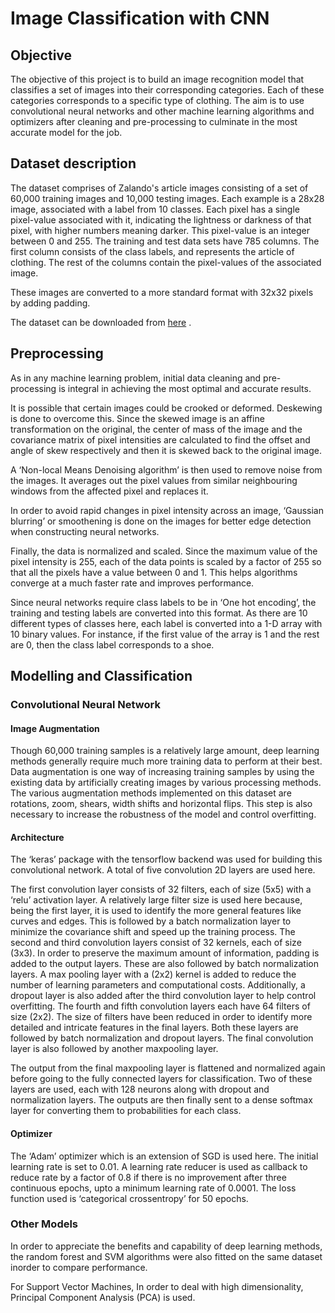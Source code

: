 # Image Classification with CNN

## Objective

The objective of this project is to build an image recognition model that classifies a set of images into their corresponding categories. Each of these categories corresponds to a specific type of clothing. The aim is to use convolutional neural networks and other machine learning algorithms and optimizers after cleaning and pre-processing to culminate in the most accurate model for the job.

## Dataset description

The dataset comprises of Zalando's article images consisting of a set of 60,000 training images and 10,000 testing images. Each example is a 28x28 image, associated with a label from 10 classes. Each pixel has a single pixel-value associated with it, indicating the lightness or darkness of that pixel, with higher numbers meaning darker. This pixel-value is an integer between 0 and 255. The training and test data sets have 785 columns. The first column consists of the class labels, and represents the article of clothing. The rest of the columns contain the pixel-values of the associated image.

These images are converted to a more standard format with 32x32 pixels by adding padding.

The dataset can be downloaded from [here](https://www.kaggle.com/zalando-research/fashionmnist) .


## Preprocessing

As in any machine learning problem, initial data cleaning and pre-processing is integral in achieving the most optimal and accurate results. 

It is possible that certain images could be crooked or deformed. Deskewing is done to overcome this. Since the skewed image is an affine transformation on the original, the center of mass of the image and the covariance matrix of pixel intensities are calculated to find the offset and angle of skew respectively and then it is skewed back to the original image. 

A ‘Non-local Means Denoising algorithm’ is then used to remove noise from the images. It averages out the pixel values from similar neighbouring windows from the affected pixel and replaces it. 

In order to avoid rapid changes in pixel intensity across an image, ‘Gaussian blurring’ or smoothening is done on the images for better edge detection when constructing neural networks.

Finally, the data is normalized and scaled. Since the maximum value of the pixel intensity is 255, each of the data points is scaled by a factor of 255 so that all the pixels have a value between 0 and 1. This helps algorithms converge at a much faster rate and improves performance.

Since neural networks require class labels to be in ‘One hot encoding’, the training and testing labels are converted into this format. As there are 10 different types of classes here, each label is converted into a 1-D array with 10 binary values. For instance, if the first value of the array is 1 and the rest are 0, then the class label corresponds to a shoe.


## Modelling and Classification

### Convolutional Neural Network

#### Image Augmentation

Though 60,000 training samples is a relatively large amount, deep learning methods generally require much more training data to perform at their best. Data augmentation is one way of increasing training samples by using the existing data by artificially creating images by various processing methods. The various augmentation methods implemented on this dataset are rotations, zoom, shears, width shifts and horizontal flips. This step is also necessary to increase the robustness of the model and control overfitting.


#### Architecture

The ‘keras’ package with the tensorflow backend was used for building this convolutional network. A total of five convolution 2D layers are used here.

The first convolution layer consists of 32 filters, each of size (5x5) with a ‘relu’ activation layer. A relatively large filter size is used here because, being the first layer, it is used to identify the more general features like curves and edges. This is followed by a batch normalization layer to minimize the covariance shift and speed up the training process. The second and third convolution layers consist of 32 kernels, each of size (3x3). In order to preserve the maximum amount of information, padding is added to the output layers. These are also followed by batch normalization layers. A max pooling layer with a (2x2) kernel is added to reduce the number of learning parameters and computational costs. Additionally, a dropout layer is also added after the third convolution layer to help control overfitting. The fourth and fifth convolution layers each have 64 filters of size (2x2). The size of filters have been reduced in order to identify more detailed and intricate features in the final layers. Both these layers are followed by batch normalization and dropout layers. The final convolution layer is also followed by another maxpooling layer.

The output from the final maxpooling layer is flattened and normalized again before going to the fully connected layers for classification. Two of these layers are used, each with 128 neurons along with dropout and normalization layers. The outputs are then finally sent to a dense softmax layer for converting them to probabilities for each class.


#### Optimizer

The ‘Adam’ optimizer which is an extension of SGD is used here. The initial learning rate is set to 0.01. A learning rate reducer is used as callback to reduce rate by a factor of 0.8 if there is no improvement after three continuous epochs, upto a minimum learning rate of 0.0001. The loss function used is ‘categorical crossentropy’ for 50 epochs.



### Other Models

In order to appreciate the benefits and capability of deep learning methods, the random forest and SVM algorithms were also fitted on the same dataset inorder to compare performance.

For Support Vector Machines, In order to deal with high dimensionality, Principal Component Analysis (PCA) is used.





